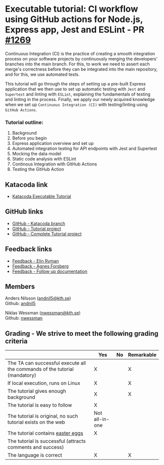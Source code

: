 # Executable tutorial: CI workflow using GitHub actions for Node.js, Express app, Jest and ESLint - PR [#1269](https://github.com/KTH/devops-course/pull/1269)

Continuous Integration (CI) is the practice of creating a smooth integration process on your software projects by continuously merging the developers' branches into the main branch. For this, to work we need to assert each merge's correctness before they can be integrated into the main repository, and for this, we use automated tests.   

This tutorial will go through the steps of setting up a pre-built Express application that we then use to set up automatic testing with `Jest` and `Supertest` and linting with `ESLint`, explaining the fundamentals of testing and linting in the process. Finally, we apply our newly acquired knowledge when we set up `Continuous Integration (CI)` with testing/linting using `GitHub Actions`.

### Tutorial outline:
1. Background
2. Before you begin
3. Express application overview and set up
4. Automated integration testing for API endpoints with Jest and Supertest
5. Mocking the data model
6. Static code analysis with ESLint
7. Continous Integration with GitHub Actions
8. Testing the GitHub Action

## Katacoda link

- [Katacoda Executable Tutorial](https://www.katacoda.com/nwessman/scenarios/ci)

## GitHub links

- [GitHub - Katacoda branch](https://github.com/nwessman/katacoda-scenarios)
- [GitHub - Tutorial project](https://github.com/nwessman/katacoda-scenarios/tree/express-app)
- [GitHub - Complete Tutorial project](https://github.com/nwessman/katacoda-scenarios/tree/express-app-complete)

## Feedback links

- [Feedback - Elin Ryman](https://github.com/KTH/devops-course/pull/1269#issuecomment-823304162)
- [Feedback - Agnes Forsberg](https://github.com/KTH/devops-course/pull/1269#issuecomment-823306034)
- [Feedback - Follow up documentation](https://github.com/KTH/devops-course/pull/1269#issuecomment-824204630)

## Members
Anders Nilsson (andnil5@kth.se)  
Github: [andnil5](https://github.com/andnil5)

Niklas Wessman (nwessman@kth.se)  
Github: [nwessman](https://github.com/nwessman)

## Grading - We strive to meet the following grading criteria
|                                             | Yes | No | Remarkable |
|-------------------------------------------- | ----|----|-------------|
|The TA can successful execute all the commands of the tutorial (mandatory) | X |  | X |
|If local execution, runs on Linux | X |  | X  |
|The tutorial gives enough background | X |  | X |
|The tutorial is easy to follow  | X |  |  |
|The tutorial is original, no such tutorial exists on the web | Not all-in-one |  |  |
|The tutorial contains [easter eggs](https://github.com/OrkoHunter/python-easter-eggs) | X |  |  |
|The tutorial is successful (attracts comments and success) | |  |  |
|The language is correct | X |  | X |
